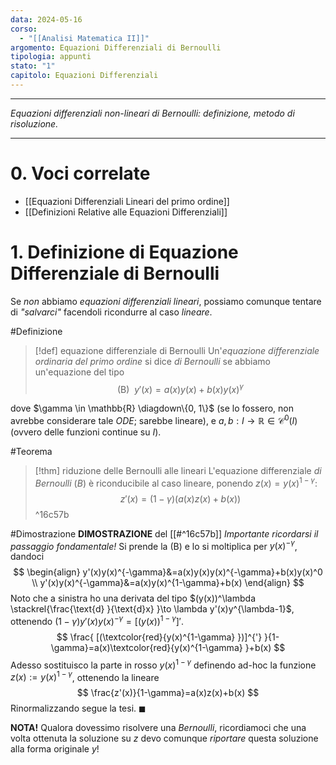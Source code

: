 ```yaml
---
data: 2024-05-16
corso:
  - "[[Analisi Matematica II]]"
argomento: Equazioni Differenziali di Bernoulli
tipologia: appunti
stato: "1"
capitolo: Equazioni Differenziali
---
```

- - -
*Equazioni differenziali non-lineari di Bernoulli: definizione, metodo di risoluzione.*
- - -
# 0. Voci correlate
- [[Equazioni Differenziali Lineari del primo ordine]]
- [[Definizioni Relative alle Equazioni Differenziali]]
# 1. Definizione di Equazione Differenziale di Bernoulli
Se *non* abbiamo *equazioni differenziali lineari*, possiamo comunque tentare di *"salvarci"* facendoli ricondurre al caso *lineare*.

#Definizione 
> [!def] equazione differenziale di Bernoulli
> Un'*equazione differenziale ordinaria del primo ordine* si dice *di Bernoulli* se abbiamo un'equazione del tipo
> $$
> (\text{B}) \ \ y'(x)=a(x)y(x)+b(x)y(x)^{\gamma}
> $$
> 
 dove $\gamma \in \mathbb{R} \diagdown\{0, 1\}$ (se lo fossero, non avrebbe considerare tale *ODE*; sarebbe lineare), e $a,b : I \longrightarrow \mathbb{R} \in \mathcal{C}^0(I)$ (ovvero delle funzioni continue su $I$).

#Teorema 
> [!thm] riduzione delle Bernoulli alle lineari
> L'equazione differenziale *di Bernoulli* $(B)$ è riconducibile al caso lineare, ponendo $z(x)=y(x)^{1-\gamma}$:
> $$
> z'(x)=(1-\gamma)(a(x)z(x)+b(x))
> $$
^16c57b

#Dimostrazione 
**DIMOSTRAZIONE** del [[#^16c57b]]
*Importante ricordarsi il passaggio fondamentale!*
Si prende la $(\text{B})$ e lo si moltiplica per $y(x)^{-\gamma}$, dandoci
$$
\begin{align}
y'(x)y(x)^{-\gamma}&=a(x)y(x)y(x)^{-\gamma}+b(x)y(x)^0 \\
y'(x)y(x)^{-\gamma}&=a(x)y(x)^{1-\gamma}+b(x)
\end{align}
$$
Noto che a sinistra ho una derivata del tipo $(y(x))^\lambda \stackrel{\frac{\text{d} }{\text{d}x} }\to \lambda y'(x)y^{\lambda-1}$, ottenendo $(1-\gamma)y'(x)y(x)^{-\gamma}=[(y(x))^{1-\gamma}]'$. 
$$
\frac{ [(\textcolor{red}{y(x)^{1-\gamma} })]^{'} }{1-\gamma}=a(x)\textcolor{red}{y(x)^{1-\gamma} }+b(x) 
$$
Adesso sostituisco la parte in rosso $y(x)^{1-\gamma}$ definendo ad-hoc la funzione $z(x):=y(x)^{1-\gamma}$, ottenendo la lineare
$$
\frac{z'(x)}{1-\gamma}=a(x)z(x)+b(x)
$$
Rinormalizzando segue la tesi. $\blacksquare$

**NOTA!** Qualora dovessimo risolvere una *Bernoulli*, ricordiamoci che una volta ottenuta la soluzione su $z$ devo comunque *riportare* questa soluzione alla forma originale $y$!
